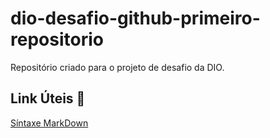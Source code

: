 # dio-desafio-github-primeiro-repositorio

Repositório criado para o projeto de desafio da DIO.

## Link Úteis :link:
[Síntaxe MarkDown](https://www.markdownguide.org/basic-syntax/)
